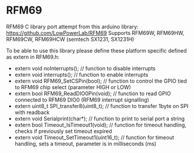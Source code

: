 # RFM69
RFM69 C library port attempt from this arduino library: https://github.com/LowPowerLab/RFM69
Supports RFM69W, RFM69HW, RFM69CW, RFM69HCW (semtech SX1231, SX1231H)

To be able to use this library please define these platform specific defined as extern in RFM69.h:
- extern void noInterrupts();                // function to disable interrupts
- extern void interrupts();                  // function to enable interrupts
- extern void RFM69_SetCSPin(bool);          // function to control the GPIO tied to RFM69 chip select (parameter HIGH or LOW)
- extern bool RFM69_ReadDIO0Pin(void);       // function to read GPIO connected to RFM69 DIO0 (RFM69 interrupt signalling)
- extern uint8_t SPI_transfer8(uint8_t);     // function to transfer 1byte on SPI with readback
- extern void Serialprint(char*);            // function to print to serial port a string
- extern bool Timeout_IsTimeout1(void);      // function for timeout handling, checks if previously set timeout expired
- extern void Timeout_SetTimeout1(uint16_t); // function for timeout handling, sets a timeout, parameter is in milliseconds (ms)
